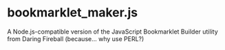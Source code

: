 bookmarklet_maker.js
====================

A Node.js-compatible version of the JavaScript Bookmarklet Builder utility from Daring Fireball (because... why use PERL?)